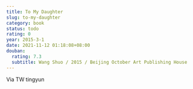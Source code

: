 ```yaml
---
title: To My Daughter
slug: to-my-daughter
category: book
status: todo
rating: 0
year: 2015-3-1
date: 2021-11-12 01:18:08+08:00
douban:
  rating: 7.3
  subtitle: Wang Shuo / 2015 / Beijing October Art Publishing House
---
```


Via TW tingyun
